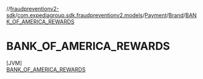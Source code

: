 //[fraudpreventionv2-sdk](../../../../../index.md)/[com.expediagroup.sdk.fraudpreventionv2.models](../../../index.md)/[Payment](../../index.md)/[Brand](../index.md)/[BANK_OF_AMERICA_REWARDS](index.md)

# BANK_OF_AMERICA_REWARDS

[JVM]\
[BANK_OF_AMERICA_REWARDS](index.md)
